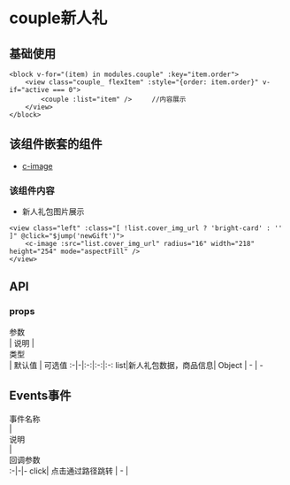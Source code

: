 # couple新人礼

## 基础使用

```vue
<block v-for="(item) in modules.couple" :key="item.order">
    <view class="couple_ flexItem" :style="{order: item.order}" v-if="active === 0"> 
        <couple :list="item" />     //内容展示
    </view>
</block>
```

## 该组件嵌套的组件

- [c-image]() 

### 该组件内容

+ 新人礼包图片展示
```vue
<view class="left" :class="[ !list.cover_img_url ? 'bright-card' : '' ]" @click="$jump('newGift')">
    <c-image :src="list.cover_img_url" radius="16" width="218" height="254" mode="aspectFill" />
</view>
```




## API
### props
<div style="width:200px">参数</div> | 说明 | <div style="width:120px">类型</div> | 默认值 | 可选值
:-|-|:-:|:-:|:-:
list|新人礼包数据，商品信息| Object | - | - 



## Events事件

<div style="width:200px">事件名称</div>|<div style="width:200px">说明</div>|<div style="width:240px"> 回调参数</div>
:-|-|-
click| 点击通过路径跳转 | - |